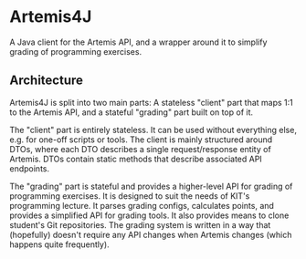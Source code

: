 # Artemis4J
A Java client for the Artemis API, and a wrapper around it to simplify grading of programming exercises.

## Architecture

Artemis4J is split into two main parts: A stateless "client" part that maps 1:1 to the Artemis API, and a stateful "grading" part built on top of it.

The "client" part is entirely stateless.
It can be used without everything else, e.g. for one-off scripts or tools.
The client is mainly structured around DTOs, where each DTO describes a single request/response entity of Artemis.
DTOs contain static methods that describe associated API endpoints.

The "grading" part is stateful and provides a higher-level API for grading of programming exercises.
It is designed to suit the needs of KIT's programming lecture.
It parses grading configs, calculates points, and provides a simplified API for grading tools.
It also provides means to clone student's Git repositories.
The grading system is written in a way that (hopefully) doesn't require any API changes when Artemis changes (which happens quite frequently).
